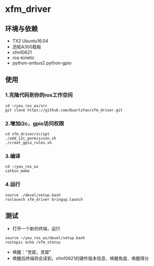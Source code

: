 # xfm_driver
## 环境与依赖
- TX2 Ubuntu16.04
- 沥拓A300载板
- xfm10621
- ros-kinetic
- python-smbus2 python-gpio

## 使用
### 1.克隆代码到你的ros工作空间
```shell
cd ~/you_ros_ws/src
git clone https://github.com/QuartzYan/xfm_driver.git
```

### 2.增加i2c，gpio访问权限
```shell
cd xfm_driver/script
./add_i2c_permission.sh	
./creat_gpio_rules.sh
```

### 3.编译
```shell
cd ~/you_ros_ws
catkin_make
```

### 4.运行
```shell
source ./devel/setup.bash
roslaunch xfm_driver bringup.launch
```

## 测试
- 打开一个新的终端，运行
```shell
source ~/you_ros_ws/devel/setup.bash
rostopic echo /xfm_status
```
- 唤醒：“灵犀，灵犀”
- 唤醒后终端将会读到，xfm10621的硬件版本信息、唤醒角度、唤醒得分

